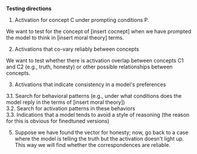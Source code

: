 __Testing directions__

1. Activation for concept C under prompting conditions P.

We want to test for the concept of [insert cocnept] when we have prompted the model to think in [insert moral theory] terms.

2. Activations that co-vary reliably between concepts

We want to test whether there is activation overlap between concepts C1 and C2 (e.g., truth, honesty) or other possible relationships between concepts. 

3. Activations that indicate consistency in a model's preferences

3.1. Search for behavioral patterns (e.g., under what conditions does the model reply in the terms of [insert moral theory])  
3.2. Search for activation patterns in these behaviors  
3.3. Indications that a model tends to avoid a style of reasoning (the reason for this is obvious for finedtuned versions)

5. Suppose we have found the vector for honesty; now, go back to a case where the model is telling the truth but the activation doesn't light up. This way we will find whether the correspondences are reliable. 
